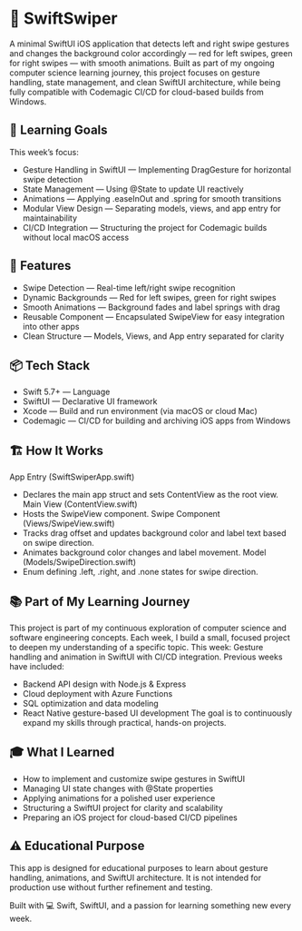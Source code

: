 # 📱 SwiftSwiper
A minimal SwiftUI iOS application that detects left and right swipe gestures and changes the background color accordingly — red for left swipes, green for right swipes — with smooth animations. Built as part of my ongoing computer science learning journey, this project focuses on gesture handling, state management, and clean SwiftUI architecture, while being fully compatible with Codemagic CI/CD for cloud-based builds from Windows.

## 🎯 Learning Goals
This week’s focus:
- Gesture Handling in SwiftUI — Implementing DragGesture for horizontal swipe detection
- State Management — Using @State to update UI reactively
- Animations — Applying .easeInOut and .spring for smooth transitions
- Modular View Design — Separating models, views, and app entry for maintainability
- CI/CD Integration — Structuring the project for Codemagic builds without local macOS access

## 🚀 Features
- Swipe Detection — Real-time left/right swipe recognition
- Dynamic Backgrounds — Red for left swipes, green for right swipes
- Smooth Animations — Background fades and label springs with drag
- Reusable Component — Encapsulated SwipeView for easy integration into other apps
- Clean Structure — Models, Views, and App entry separated for clarity

## 📦 Tech Stack
- Swift 5.7+ — Language
- SwiftUI — Declarative UI framework
- Xcode — Build and run environment (via macOS or cloud Mac)
- Codemagic — CI/CD for building and archiving iOS apps from Windows

## 🏗️ How It Works
App Entry (SwiftSwiperApp.swift)
- Declares the main app struct and sets ContentView as the root view.
Main View (ContentView.swift)
- Hosts the SwipeView component.
Swipe Component (Views/SwipeView.swift)
- Tracks drag offset and updates background color and label text based on swipe direction.
- Animates background color changes and label movement.
Model (Models/SwipeDirection.swift)
- Enum defining .left, .right, and .none states for swipe direction.

## 📚 Part of My Learning Journey
This project is part of my continuous exploration of computer science and software engineering concepts. Each week, I build a small, focused project to deepen my understanding of a specific topic.
This week: Gesture handling and animation in SwiftUI with CI/CD integration.
Previous weeks have included:
- Backend API design with Node.js & Express
- Cloud deployment with Azure Functions
- SQL optimization and data modeling
- React Native gesture-based UI development
The goal is to continuously expand my skills through practical, hands-on projects.

## 🎓 What I Learned
- How to implement and customize swipe gestures in SwiftUI
- Managing UI state changes with @State properties
- Applying animations for a polished user experience
- Structuring a SwiftUI project for clarity and scalability
- Preparing an iOS project for cloud-based CI/CD pipelines

## ⚠️ Educational Purpose
This app is designed for educational purposes to learn about gesture handling, animations, and SwiftUI architecture. It is not intended for production use without further refinement and testing.

Built with 💻 Swift, SwiftUI, and a passion for learning something new every week.
